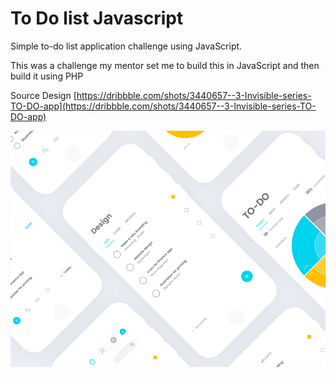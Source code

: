 # To Do list Javascript

Simple to-do list application challenge using JavaScript.

This was a challenge my mentor set me to build this in JavaScript and then build it using PHP

Source Design [https://dribbble.com/shots/3440657--3-Invisible-series-TO-DO-app](https://dribbble.com/shots/3440657--3-Invisible-series-TO-DO-app)

![imgs/todo.png](imgs/todo.png)

